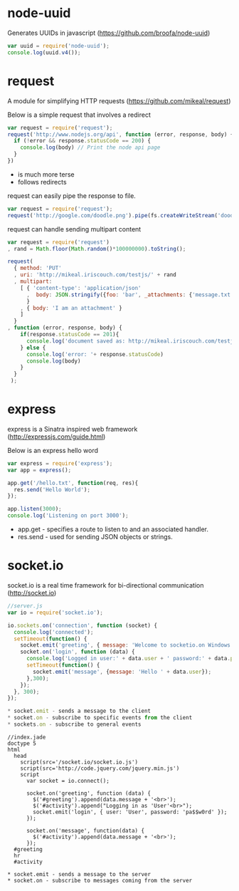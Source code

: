 # node-uuid 
Generates UUIDs in javascript (https://github.com/broofa/node-uuid)

```javascript
var uuid = require('node-uuid');
console.log(uuid.v4());
```

# request
A module for simplifying HTTP requests (https://github.com/mikeal/request)

Below is a simple request that involves a redirect
```javascript
var request = require('request');
request('http://www.nodejs.org/api', function (error, response, body) {
  if (!error && response.statusCode == 200) {
    console.log(body) // Print the node api page
  }
})
```

* is much more terse
* follows redirects

request can easily pipe the response to file.

```javascript
var request = require('request');
request('http://google.com/doodle.png').pipe(fs.createWriteStream('doodle.png'))
```

request can handle sending multipart content

```javascript
var request = require('request')
, rand = Math.floor(Math.random()*100000000).toString();

request(
  { method: 'PUT'
  , uri: 'http://mikeal.iriscouch.com/testjs/' + rand
  , multipart: 
    [ { 'content-type': 'application/json'
      ,  body: JSON.stringify({foo: 'bar', _attachments: {'message.txt': {follows: true, length: 18, 'content_type': 'text/plain' }}})
      }
    , { body: 'I am an attachment' }
    ] 
  }
, function (error, response, body) {
    if(response.statusCode == 201){
      console.log('document saved as: http://mikeal.iriscouch.com/testjs/'+ rand)
    } else {
      console.log('error: '+ response.statusCode)
      console.log(body)
    }
  }
 );
```
# express
express is a Sinatra inspired web framework (http://expressjs.com/guide.html)

Below is an express hello word

```javascript
var express = require('express');
var app = express();

app.get('/hello.txt', function(req, res){
  res.send('Hello World');
});

app.listen(3000);
console.log('Listening on port 3000');
```

* app.get - specifies a route to listen to and an associated handler.
* res.send - used for sending JSON objects or strings.

# socket.io
socket.io is a real time framework for bi-directional communication (http://socket.io)

```javascript
//server.js
var io = require('socket.io');

io.sockets.on('connection', function (socket) {
  console.log('connected');
  setTimeout(function() {
    socket.emit('greeting', { message: 'Welcome to socketio.on Windows Azure' });
    socket.on('login', function (data) { 
      console.log('Logged in user:' + data.user + ' password:' + data.password);
      setTimeout(function() {
        socket.emit('message', {message: 'Hello ' + data.user});
      },300);
    });
  }, 300);
});

* socket.emit - sends a message to the client
* socket.on - subscribe to specific events from the client
* sockets.on - subscribe to general events
```

```text
//index.jade
doctype 5
html
  head
    script(src='/socket.io/socket.io.js')
    script(src='http://code.jquery.com/jquery.min.js')
    script
      var socket = io.connect();
      
      socket.on('greeting', function (data) {
        $('#greeting').append(data.message + '<br>'); 
        $('#activity').append("Logging in as 'User'<br>");
        socket.emit('login', { user: 'User', password: 'pa$$w0rd' });
      });

      socket.on('message', function(data) {
        $('#activity').append(data.message + '<br>'); 
      });
  #greeting
  hr
  #activity

* socket.emit - sends a message to the server
* socket.on - subscribe to messages coming from the server
```



